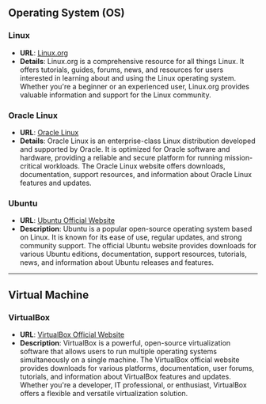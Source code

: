 ## Operating System (OS)

### **Linux**
  - **URL**: [Linux.org](https://www.linux.org/)
  - **Details**: Linux.org is a comprehensive resource for all things Linux. It offers tutorials, guides, forums, news, and resources for users interested in learning about and using the Linux operating system. Whether you're a beginner or an experienced user, Linux.org provides valuable information and support for the Linux community.

### **Oracle Linux**
  - **URL**: [Oracle Linux](https://www.oracle.com/my/linux/)
  - **Details**: Oracle Linux is an enterprise-class Linux distribution developed and supported by Oracle. It is optimized for Oracle software and hardware, providing a reliable and secure platform for running mission-critical workloads. The Oracle Linux website offers downloads, documentation, support resources, and information about Oracle Linux features and updates.

### **Ubuntu**
  - **URL**: [Ubuntu Official Website](https://ubuntu.com/)
  - **Description**: Ubuntu is a popular open-source operating system based on Linux. It is known for its ease of use, regular updates, and strong community support. The official Ubuntu website provides downloads for various Ubuntu editions, documentation, support resources, tutorials, news, and information about Ubuntu releases and features.

---

## Virtual Machine

### **VirtualBox**
  - **URL**: [VirtualBox Official Website](https://www.virtualbox.org/)
  - **Description**: VirtualBox is a powerful, open-source virtualization software that allows users to run multiple operating systems simultaneously on a single machine. The VirtualBox official website provides downloads for various platforms, documentation, user forums, tutorials, and information about VirtualBox features and updates. Whether you're a developer, IT professional, or enthusiast, VirtualBox offers a flexible and versatile virtualization solution.
